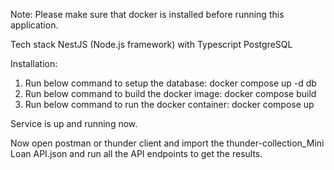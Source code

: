 Note: Please make sure that docker is installed before running this application.

Tech stack
NestJS (Node.js framework) with Typescript
PostgreSQL

Installation:
1. Run below command to setup the database:
  docker compose up -d db
2. Run below command to build the docker image:
  docker compose build  
3. Run below command to run the docker container:
  docker compose up

Service is up and running now.

Now open postman or thunder client and import the thunder-collection_Mini Loan API.json and run all the API endpoints to get the results.



